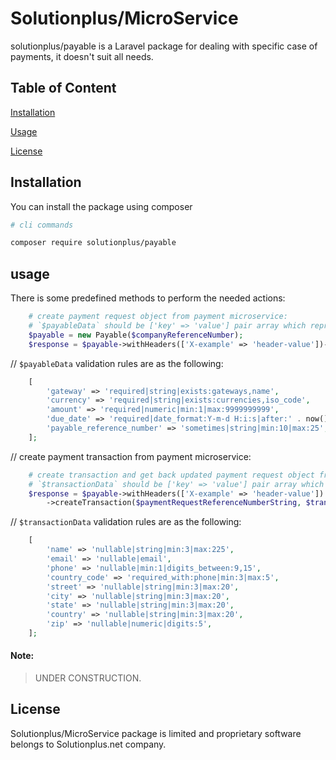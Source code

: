 # Solutionplus/MicroService

solutionplus/payable is a Laravel package for dealing with specific case of payments, it doesn't suit all needs.

## Table of Content
[Installation](#Installation)

[Usage](#Usage)

[License](#License)

## Installation

You can install the package using composer

```bash
# cli commands

composer require solutionplus/payable
```

## usage

There is some predefined methods to perform the needed actions:

```php
    # create payment request object from payment microservice:
    # `$payableData` should be ['key' => 'value'] pair array which represent inputs in request
    $payable = new Payable($companyReferenceNumber);
    $response = $payable->withHeaders(['X-example' => 'header-value'])->createPaymentRequest($payableData);
```

// `$payableData` validation rules are as the following:
```php
    [
        'gateway' => 'required|string|exists:gateways,name',
        'currency' => 'required|string|exists:currencies,iso_code',
        'amount' => 'required|numeric|min:1|max:9999999999',
        'due_date' => 'required|date_format:Y-m-d H:i:s|after:' . now(),
        'payable_reference_number' => 'sometimes|string|min:10|max:25',
    ];
```

// create payment transaction from payment microservice:
```php
    # create transaction and get back updated payment request object from payment microservice including transaction object:
    # `$transactionData` should be ['key' => 'value'] pair array which represent inputs in request
    $response = $payable->withHeaders(['X-example' => 'header-value'])
        ->createTransaction($paymentRequestReferenceNumberString, $transactionData);
```

// `$transactionData` validation rules are as the following:
```php
    [
        'name' => 'nullable|string|min:3|max:225',
        'email' => 'nullable|email',
        'phone' => 'nullable|min:1|digits_between:9,15',
        'country_code' => 'required_with:phone|min:3|max:5',
        'street' => 'nullable|string|min:3|max:20',
        'city' => 'nullable|string|min:3|max:20',
        'state' => 'nullable|string|min:3|max:20',
        'country' => 'nullable|string|min:3|max:20',
        'zip' => 'nullable|numeric|digits:5',
    ];
```

#### Note:
> UNDER CONSTRUCTION.

## License

Solutionplus/MicroService package is limited and proprietary software belongs to Solutionplus.net company.
